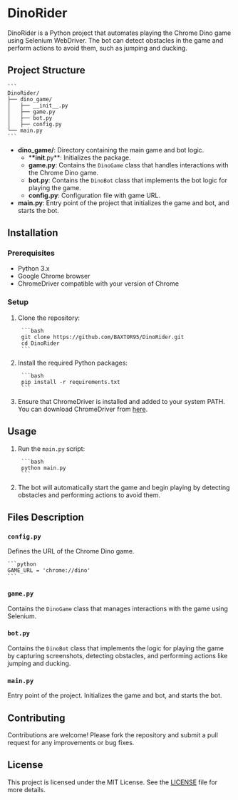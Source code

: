 # DinoRider

DinoRider is a Python project that automates playing the Chrome Dino game using Selenium WebDriver. The bot can detect obstacles in the game and perform actions to avoid them, such as jumping and ducking.

## Project Structure

    ```
    DinoRider/
    ├── dino_game/
    │   ├── __init__.py
    │   ├── game.py
    │   ├── bot.py
    │   ├── config.py
    └── main.py
    ```

- **dino_game/**: Directory containing the main game and bot logic.
  - \***\*init**.py\*\*: Initializes the package.
  - **game.py**: Contains the `DinoGame` class that handles interactions with the Chrome Dino game.
  - **bot.py**: Contains the `DinoBot` class that implements the bot logic for playing the game.
  - **config.py**: Configuration file with game URL.
- **main.py**: Entry point of the project that initializes the game and bot, and starts the bot.

## Installation

### Prerequisites

- Python 3.x
- Google Chrome browser
- ChromeDriver compatible with your version of Chrome

### Setup

1. Clone the repository:

        ```bash
        git clone https://github.com/BAXTOR95/DinoRider.git
        cd DinoRider
        ```

2. Install the required Python packages:

        ```bash
        pip install -r requirements.txt
        ```

3. Ensure that ChromeDriver is installed and added to your system PATH. You can download ChromeDriver from [here](https://sites.google.com/a/chromium.org/chromedriver/downloads).

## Usage

1. Run the `main.py` script:

        ```bash
        python main.py
        ```

2. The bot will automatically start the game and begin playing by detecting obstacles and performing actions to avoid them.

## Files Description

### `config.py`

Defines the URL of the Chrome Dino game.

    ```python
    GAME_URL = 'chrome://dino'
    ```

### `game.py`

Contains the `DinoGame` class that manages interactions with the game using Selenium.

### `bot.py`

Contains the `DinoBot` class that implements the logic for playing the game by capturing screenshots, detecting obstacles, and performing actions like jumping and ducking.

### `main.py`

Entry point of the project. Initializes the game and bot, and starts the bot.

## Contributing

Contributions are welcome! Please fork the repository and submit a pull request for any improvements or bug fixes.

## License

This project is licensed under the MIT License. See the [LICENSE](LICENSE.md) file for more details.
